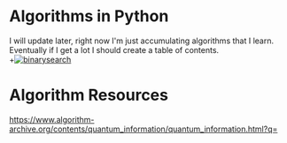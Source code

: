 # Algorithms in Python
I will update later, right now I'm just accumulating algorithms that I learn.  Eventually if I get a lot I should create a table of contents.  
+[![binarysearch](https://binarysearch.com/api/shields/therealchainman)](https://binarysearch.com/@/therealchainman)
# Algorithm Resources 
https://www.algorithm-archive.org/contents/quantum_information/quantum_information.html?q=

